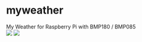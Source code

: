 # myweather
My Weather for Raspberry Pi with BMP180 / BMP085<br/>
<img src="http://blog.unixweb.de/wp-content/uploads/2015/05/bmp180.jpg">
<img src="http://blog.unixweb.de/wp-content/uploads/2015/05/BMP085.jpg"><br/>
